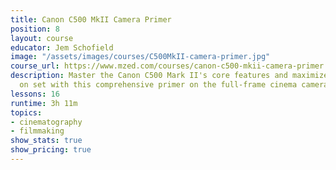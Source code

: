 ```yaml
---
title: Canon C500 MkII Camera Primer
position: 8
layout: course
educator: Jem Schofield
image: "/assets/images/courses/C500MkII-camera-primer.jpg"
course_url: https://www.mzed.com/courses/canon-c500-mkii-camera-primer
description: Master the Canon C500 Mark II's core features and maximize your results
  on set with this comprehensive primer on the full-frame cinema camera.
lessons: 16
runtime: 3h 11m
topics:
- cinematography
- filmmaking
show_stats: true
show_pricing: true
---
```


